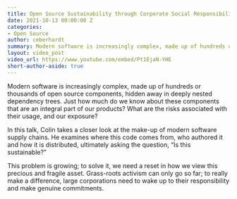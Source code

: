 ```yaml
---
title: Open Source Sustainability through Corporate Social Responsibility
date: 2021-10-13 00:00:00 Z
categories:
- Open Source
author: ceberhardt
summary: Modern software is increasingly complex, made up of hundreds or thousands of open source components, hidden away in deeply nested dependency trees. Just how much do we know about these components that are an integral part of our products? What are the risks associated with their usage, and our exposure?
layout: video_post
video_url: https://www.youtube.com/embed/Pt1EjaN-YHE
short-author-aside: true
---
```


Modern software is increasingly complex, made up of hundreds or thousands of open source components, hidden away in deeply nested dependency trees. Just how much do we know about these components that are an integral part of our products? What are the risks associated with their usage, and our exposure?

In this talk, Colin takes a closer look at the make-up of modern software supply chains. He examines where this code comes from, who authored it and how it is distributed, ultimately asking the question, “Is this sustainable?”

This problem is growing; to solve it, we need a reset in how we view this precious and fragile asset. Grass-roots activism can only go so far; to really make a difference, large corporations need to wake up to their responsibility and make genuine commitments.